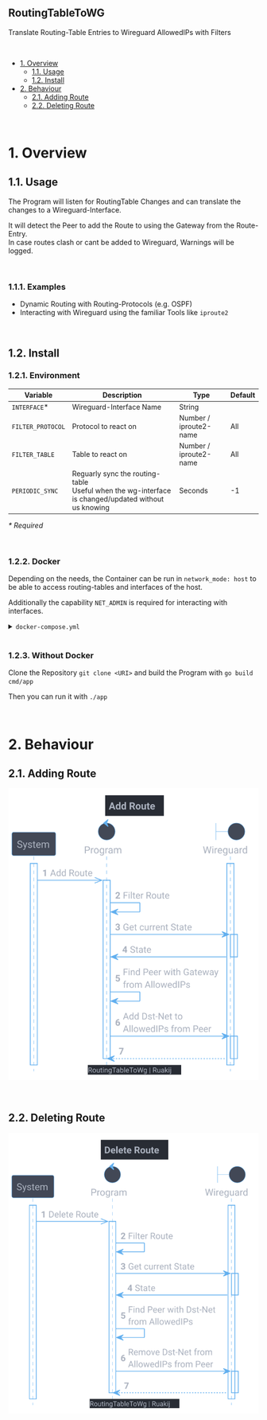 RoutingTableToWG
--

Translate Routing-Table Entries to Wireguard AllowedIPs with Filters

<br>

<!-- TOC -->
- [1. Overview](#1-overview)
  - [1.1. Usage](#11-usage)
  - [1.2. Install](#12-install)
- [2. Behaviour](#2-behaviour)
  - [2.1. Adding Route](#21-adding-route)
  - [2.2. Deleting Route](#22-deleting-route)
<!-- /TOC -->

<br>

# 1. Overview 

## 1.1. Usage

The Program will listen for RoutingTable Changes and can translate the changes to a Wireguard-Interface.

It will detect the Peer to add the Route to using the Gateway from the Route-Entry.<br>
In case routes clash or cant be added to Wireguard, Warnings will be logged.

<br>

### 1.1.1. Examples

- Dynamic Routing with Routing-Protocols (e.g. OSPF)
- Interacting with Wireguard using the familiar Tools like `iproute2`

<br>

## 1.2. Install

### 1.2.1. Environment

Variable|Description|Type|Default
-|-|-|-
`INTERFACE`*      | Wireguard-Interface Name | String       |
`FILTER_PROTOCOL` | Protocol to react on | Number / iproute2-name  | All
`FILTER_TABLE`    | Table to react on | Number / iproute2-name  | All
`PERIODIC_SYNC`   | Reguarly sync the routing-table <br> Useful when the wg-interface is changed/updated without us knowing  | Seconds  | -1

*\* Required*

<br>

### 1.2.2. Docker

Depending on the needs, the Container can be run in `network_mode: host` to be able to access routing-tables and interfaces of the host.

Additionally the capability `NET_ADMIN` is required for interacting with interfaces.

<details><summary><code>docker-compose.yml</code></summary>

```yaml
version: '3'

services:
  routingtabletowg:
    image: ruakij/routingtabletowg
    restart: unless-stopped
    network_mode: host
    cap_add:
      - NET_ADMIN
    environment:
      - INTERFACE="<wgInterfaceName or empty for wg0>"
```
</details>

<br>

### 1.2.3. Without Docker

Clone the Repository `git clone <URI>` and build the Program with `go build cmd/app`

Then you can run it with `./app`

<br>

# 2. Behaviour

## 2.1. Adding Route

![](doc/add-route.svg)

<br>

## 2.2. Deleting Route

![](doc/del-route.svg)
